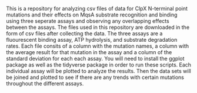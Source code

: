 This is a repository for analyzing csv files of data for ClpX N-terminal point mutations and their effects on MqsA substrate recognition and binding using three seperate assays and observing any overlapping effects between the assays.
The files used in this repository are downloaded in the form of csv files after collecting the data. 
The three assays are a fluourescent binding assay, ATP hydrolysis, and substrate degradation rates. Each file consits of 
a column with the mutation names, a column with the average result for that mutation in the assay and a column of the standard deviation for each each assay.
You will need to install the ggplot package as well as the tidyverse package in order to run these scripts. 
Each individual assay will be plotted to analyze the results. Then the data sets will be joined and plotted to see if
there are any trends with certain mutations throughout the different assays.

